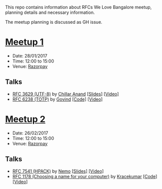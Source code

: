 This repo contains information about RFCs We Love Bangalore meetup, planning details and necessary information.

The meetup planning is discussed as GH issue.

# [Meetup 1](https://github.com/rfcswelove/rfcs_we_love/issues/1)

- Date: 28/01/2017
- Time: 12:00  to 15:00
- Venue: [Razorpay](https://where.rzp.io)

## Talks

- [RFC 3629 (UTF-8)](https://tools.ietf.org/html/rfc3629) by [Chillar Anand](https://twitter.com/ChillarAnand) [[Slides]](https://chillaranand.github.io/unicode/) [[Video]](https://www.youtube.com/watch?v=nQVMljKldvo)
- [RFC 6238 (TOTP)](https://tools.ietf.org/html/rfc6238) by [Govind](https://twitter.com/xgovindx) [[Code]](https://gist.github.com/GoWind/97cc76e3aa20b4c40e7c1c7bb74568ad) [[Video]](https://twitter.com/rfcs_we_love/status/825251870524395520)


# [Meetup 2](https://github.com/rfcswelove/rfcs_we_love/issues/5)

- Date: 26/02/2017
- Time: 12:00  to 15:00
- Venue: [Razorpay](https://where.rzp.io)

## Talks

- [RFC 7541 (HPACK)](https://tools.ietf.org/html/rfc7541) by [Nemo](https://github.com/captn3m0) [[Slides]]() [[Video]](https://t.co/ntKkyKgOq7)
- [RFC 1178 (Choosing a name for your computer)](https://tools.ietf.org/html/rfc1178) by [Kracekumar](https://github.com/kracekumar) [[Code]](https://gist.github.com/GoWind/97cc76e3aa20b4c40e7c1c7bb74568ad) [[Video]](https://t.co/zcbQb5Nico)
